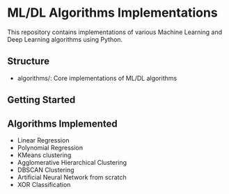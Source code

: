 # ML/DL Algorithms Implementations

This repository contains implementations of various Machine Learning and Deep Learning algorithms using Python.

## Structure
- algorithms/: Core implementations of ML/DL algorithms

## Getting Started


## Algorithms Implemented
- Linear Regression
- Polynomial Regression
- KMeans clustering
- Agglomerative Hierarchical Clustering
- DBSCAN Clustering
- Artificial Neural Network from scratch
- XOR Classification 
